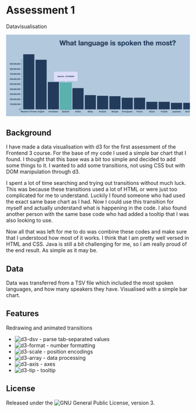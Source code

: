 # Assessment 1
Datavisualisation

![Preview Assessment 1](preview.png)

## Background
I have made a data visualisation with d3 for the first assessment of the Frontend 3 course. For the base of my code I used a simple bar chart that I found. I thought that this base was a bit too simple and decided to add some things to it. I wanted to add some transitions,  not using CSS but with DOM manipulation through d3. 

I spent a lot of time searching and trying out transitions without much luck. This was because these transitions used a lot of HTML or were just too complicated for me to understand. Luckily I found someone who had used the exact same base chart as I had. Now I could use this transition for myself and actually understand what is happening in the code. I also found another person with the same base code who had added a tooltip that I was also looking to use.

Now all that was left for me to do was combine these codes and make sure that I understood how most of it works. I think that I am pretty well versed in HTML and CSS. Java is still a bit challenging for me, so I am really proud of the end result. As simple as it may be.


## Data
Data was transferred from a TSV file which included the most spoken languages, and how many speakers they have. Visualised with a simple bar chart.

## Features
Redrawing and animated transitions

 *   ![d3-dsv](https://github.com/d3/d3-dsv) - parse tab-separated values
 *   ![d3-format](https://github.com/d3/d3-format) - number formatting
 *   ![d3-scale](https://github.com/d3/d3-scale) - position encodings
 *   ![d3-array](https://github.com/d3/d3-array) - data processing
 *   ![d3-axis](https://github.com/d3/d3-axis) - axes
 *   ![d3-tip](https://github.com/caged/d3-tip) - tooltip

## License

Released under the ![GNU General Public License, version 3.](https://opensource.org/licenses/GPL-3.0)
